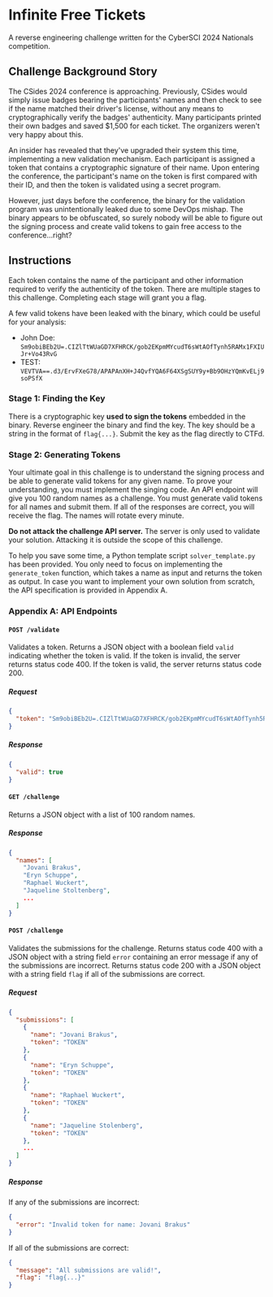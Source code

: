 # Infinite Free Tickets

A reverse engineering challenge written for the CyberSCI 2024 Nationals competition.

## Challenge Background Story

The CSides 2024 conference is approaching. Previously, CSides would simply issue badges bearing the participants' names and then check to see if the name matched their driver's license, without any means to cryptographically verify the badges' authenticity. Many participants printed their own badges and saved $1,500 for each ticket. The organizers weren't very happy about this.

An insider has revealed that they've upgraded their system this time, implementing a new validation mechanism. Each participant is assigned a token that contains a cryptographic signature of their name. Upon entering the conference, the participant's name on the token is first compared with their ID, and then the token is validated using a secret program.

However, just days before the conference, the binary for the validation program was unintentionally leaked due to some DevOps mishap. The binary appears to be obfuscated, so surely nobody will be able to figure out the signing process and create valid tokens to gain free access to the conference...right?

## Instructions

Each token contains the name of the participant and other information required to verify the authenticity of the token. There are multiple stages to this challenge. Completing each stage will grant you a flag.

A few valid tokens have been leaked with the binary, which could be useful for your analysis:

- John Doe: `Sm9obiBEb2U=.CIZlTtWUaGD7XFHRCK/gob2EKpmMYcudT6sWtAOfTynh5RAMx1FXIUJr+Vo43RvG`
- TEST: `VEVTVA==.d3/ErvFXeG78/APAPAnXH+J4QvfYQA6F64XSgSUY9y+Bb9OHzYQmKvELj9soPSfX`

### Stage 1: Finding the Key

There is a cryptographic key **used to sign the tokens** embedded in the binary. Reverse engineer the binary and find the key. The key should be a string in the format of `flag{...}`. Submit the key as the flag directly to CTFd.

### Stage 2: Generating Tokens

Your ultimate goal in this challenge is to understand the signing process and be able to generate valid tokens for any given name. To prove your understanding, you must implement the singing code. An API endpoint will give you 100 random names as a challenge. You must generate valid tokens for all names and submit them. If all of the responses are correct, you will receive the flag. The names will rotate every minute.

**Do not attack the challenge API server.** The server is only used to validate your solution. Attacking it is outside the scope of this challenge.

To help you save some time, a Python template script `solver_template.py` has been provided. You only need to focus on implementing the `generate_token` function, which takes a name as input and returns the token as output. In case you want to implement your own solution from scratch, the API specification is provided in Appendix A.

### Appendix A: API Endpoints

#### `POST /validate`

Validates a token. Returns a JSON object with a boolean field `valid` indicating whether the token is valid. If the token is invalid, the server returns status code 400. If the token is valid, the server returns status code 200.

##### Request

```json
{
  "token": "Sm9obiBEb2U=.CIZlTtWUaGD7XFHRCK/gob2EKpmMYcudT6sWtAOfTynh5RAMx1FXIUJr+Vo43RvG"
}
```

##### Response

```json
{
  "valid": true
}
```

#### `GET /challenge`

Returns a JSON object with a list of 100 random names.

##### Response

```json
{
  "names": [
    "Jovani Brakus",
    "Eryn Schuppe",
    "Raphael Wuckert",
    "Jaqueline Stoltenberg",
    ...
  ]
}
```

#### `POST /challenge`

Validates the submissions for the challenge. Returns status code 400 with a JSON object with a string field `error` containing an error message if any of the submissions are incorrect. Returns status code 200 with a JSON object with a string field `flag` if all of the submissions are correct.

##### Request

```json
{
  "submissions": [
    {
      "name": "Jovani Brakus",
      "token": "TOKEN"
    },
    {
      "name": "Eryn Schuppe",
      "token": "TOKEN"
    },
    {
      "name": "Raphael Wuckert",
      "token": "TOKEN"
    },
    {
      "name": "Jaqueline Stolenberg",
      "token": "TOKEN"
    },
    ...
  ]
}
```

##### Response

If any of the submissions are incorrect:

```json
{
  "error": "Invalid token for name: Jovani Brakus"
}
```

If all of the submissions are correct:

```json
{
  "message": "All submissions are valid!",
  "flag": "flag{...}"
}
```
